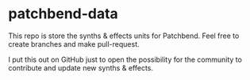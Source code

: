 # patchbend-data


This repo is store the synths & effects units for Patchbend. Feel free to create branches and make pull-request.

I put this out on GitHub just to open the possibility for the community to contribute and update new synths & effects.
